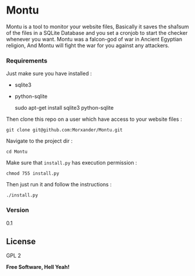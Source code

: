 # Montu

Montu is a tool to monitor your website files, Basically it saves the sha1sum of the files in a SQLite Database and you set a cronjob to start the checker whenever you want.
Montu was a falcon-god of war in Ancient Egyptian religion, And Montu will fight the war for you against any attackers.

### Requirements
Just make sure you have installed : 
 - sqlite3
 - python-sqlite

 
    sudo apt-get install sqlite3 python-sqlite


Then clone this repo on a user which have access to your website files :

    git clone git@github.com:Morxander/Montu.git
Navigate to the project dir :
    
    cd Montu
Make sure that `install.py` has execution permission :
    
    chmod 755 install.py
Then just run it and follow the instructions :

    ./install.py

### Version
0.1

License
----
GPL 2

**Free Software, Hell Yeah!**
